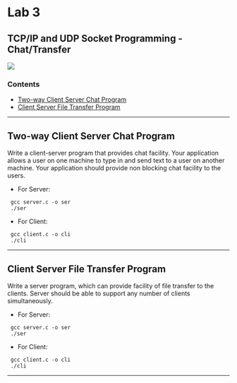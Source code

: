# Lab 3
## TCP/IP and UDP Socket Programming - Chat/Transfer

![](https://img.shields.io/badge/language-C-brightgreen.svg)

### Contents
* [Two-way Client Server Chat Program](#cscp)
* [Client Server File Transfer Program](#csftp)

___

<a name="cscp"></a>
## Two-way Client Server Chat Program
Write a client-server program that provides chat facility. Your application allows a user on one machine to type in and send text to a user on another machine. Your application should provide non blocking chat facility to the users.

* For Server:
```
 gcc server.c -o ser
 ./ser
```

* For Client:
```
 gcc client.c -o cli
 ./cli
```

___

<a name="csftp"></a>
## Client Server File Transfer Program
Write a server program, which can provide facility of file transfer to the clients. Server should be able to support any number of clients simultaneously.

* For Server:
```
 gcc server.c -o ser
 ./ser
```

* For Client:
```
 gcc client.c -o cli
 ./cli
```

___


